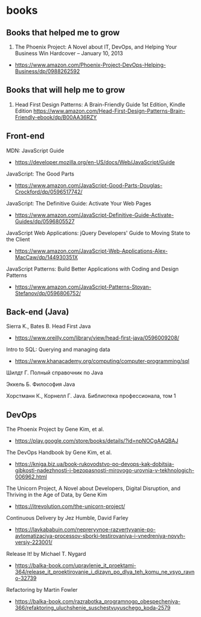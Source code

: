 # books

## Books that helped me to grow

1. The Phoenix Project: A Novel about IT, DevOps, and Helping Your Business Win Hardcover – January 10, 2013
- https://www.amazon.com/Phoenix-Project-DevOps-Helping-Business/dp/0988262592

## Books that will help me to grow

1. Head First Design Patterns: A Brain-Friendly Guide 1st Edition, Kindle Edition
https://www.amazon.com/Head-First-Design-Patterns-Brain-Friendly-ebook/dp/B00AA36RZY


## Front-end

MDN: JavaScript Guide
- https://developer.mozilla.org/en-US/docs/Web/JavaScript/Guide

JavaScript: The Good Parts
- https://www.amazon.com/JavaScript-Good-Parts-Douglas-Crockford/dp/0596517742/

JavaScript: The Definitive Guide: Activate Your Web Pages
- https://www.amazon.com/JavaScript-Definitive-Guide-Activate-Guides/dp/0596805527

JavaScript Web Applications: jQuery Developers' Guide to Moving State to the Client
- https://www.amazon.com/JavaScript-Web-Applications-Alex-MacCaw/dp/144930351X

JavaScript Patterns: Build Better Applications with Coding and Design Patterns
- https://www.amazon.com/JavaScript-Patterns-Stoyan-Stefanov/dp/0596806752/

## Back-end (Java)

Sierra K., Bates B. Head First Java
- https://www.oreilly.com/library/view/head-first-java/0596009208/

Intro to SQL: Querying and managing data
- https://www.khanacademy.org/computing/computer-programming/sql

Шилдт Г. Полный справочник по Java

Эккель Б. Философия Java

Хорстманн К., Корнелл Г. Java. Библиотека профессионала, том 1

## DevOps 

The Phoenix Project by Gene Kim, et al.
- https://play.google.com/store/books/details/?id=npNOCgAAQBAJ

The DevOps Handbook by Gene Kim, et al.
- https://kniga.biz.ua/book-rukovodstvo-po-devops-kak-dobitsia-gibkosti-nadezhnosti-i-bezopasnosti-mirovogo-urovnia-v-tekhnologich-006962.html

The Unicorn Project, A Novel about Developers, Digital Disruption, and Thriving in the Age of Data, by Gene Kim
- https://itrevolution.com/the-unicorn-project/

Continuous Delivery by Jez Humble, David Farley
- https://lavkababuin.com/nepreryvnoe-razvertyvanie-po-avtomatizaciya-processov-sborki-testirovaniya-i-vnedreniya-novyh-versiy-223001/

Release It! by Michael T. Nygard
- https://balka-book.com/upravlenie_it_proektami-364/release_it_proektirovanie_i_dizayn_po_dlya_teh_komu_ne_vsyo_ravno-32739

Refactoring by Martin Fowler
- https://balka-book.com/razrabotka_programnogo_obespecheniya-366/refaktoring_uluchshenie_suschestvuyuschego_koda-2579


